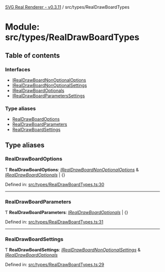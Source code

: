 [SVG Real Renderer - v0.3.11](../docs.md) / src/types/RealDrawBoardTypes

# Module: src/types/RealDrawBoardTypes

## Table of contents

### Interfaces

- [IRealDrawBoardNonOptionalOptions](../interfaces/src_types_realdrawboardtypes.irealdrawboardnonoptionaloptions.md)
- [IRealDrawBoardNonOptionalSettings](../interfaces/src_types_realdrawboardtypes.irealdrawboardnonoptionalsettings.md)
- [IRealDrawBoardOptionals](../interfaces/src_types_realdrawboardtypes.irealdrawboardoptionals.md)
- [IRealDrawBoardParametersSettings](../interfaces/src_types_realdrawboardtypes.irealdrawboardparameterssettings.md)

### Type aliases

- [RealDrawBoardOptions](src_types_realdrawboardtypes.md#realdrawboardoptions)
- [RealDrawBoardParameters](src_types_realdrawboardtypes.md#realdrawboardparameters)
- [RealDrawBoardSettings](src_types_realdrawboardtypes.md#realdrawboardsettings)

## Type aliases

### RealDrawBoardOptions

Ƭ **RealDrawBoardOptions**: [*IRealDrawBoardNonOptionalOptions*](../interfaces/src_types_realdrawboardtypes.irealdrawboardnonoptionaloptions.md) & [*IRealDrawBoardOptionals*](../interfaces/src_types_realdrawboardtypes.irealdrawboardoptionals.md) \| {}

Defined in: [src/types/RealDrawBoardTypes.ts:30](https://github.com/HarshKhandeparkar/svg-real-renderer/blob/eb44e85/src/types/RealDrawBoardTypes.ts#L30)

___

### RealDrawBoardParameters

Ƭ **RealDrawBoardParameters**: [*IRealDrawBoardOptionals*](../interfaces/src_types_realdrawboardtypes.irealdrawboardoptionals.md) \| {}

Defined in: [src/types/RealDrawBoardTypes.ts:31](https://github.com/HarshKhandeparkar/svg-real-renderer/blob/eb44e85/src/types/RealDrawBoardTypes.ts#L31)

___

### RealDrawBoardSettings

Ƭ **RealDrawBoardSettings**: [*IRealDrawBoardNonOptionalSettings*](../interfaces/src_types_realdrawboardtypes.irealdrawboardnonoptionalsettings.md) & [*IRealDrawBoardOptionals*](../interfaces/src_types_realdrawboardtypes.irealdrawboardoptionals.md)

Defined in: [src/types/RealDrawBoardTypes.ts:29](https://github.com/HarshKhandeparkar/svg-real-renderer/blob/eb44e85/src/types/RealDrawBoardTypes.ts#L29)
